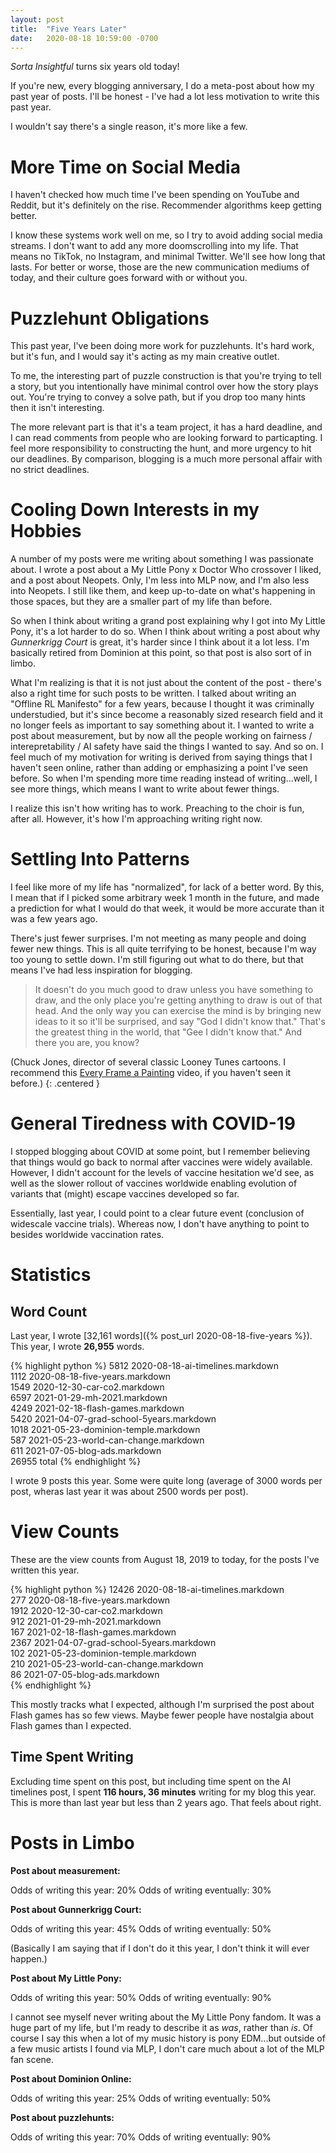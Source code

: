 ```yaml
---
layout: post
title:  "Five Years Later"
date:   2020-08-18 10:59:00 -0700
---
```


*Sorta Insightful* turns six years old today!

If you're new, every blogging anniversary, I do a meta-post about how
my past year of posts. I'll be honest - I've had a lot less motivation
to write this past year.

I wouldn't say there's a single reason, it's more like a few.

# More Time on Social Media

I haven't checked how much time I've been spending on YouTube and Reddit, but it's
definitely on the rise. Recommender algorithms keep getting better.

I know these systems work well on me, so I try to avoid adding social media streams.
I don't want to add any more doomscrolling into my life. That means no TikTok, no Instagram,
and minimal Twitter. We'll see how long that lasts. For better or worse, those are
the new communication mediums of today, and their culture goes forward with or without
you.

# Puzzlehunt Obligations

This past year, I've been doing more work for puzzlehunts. It's hard work, but it's fun,
and I would say it's acting as my main creative outlet.

To me, the interesting part of puzzle construction is that you're trying to tell a story,
but you intentionally have minimal control over how the story plays out. You're trying
to convey a solve path, but if you drop too many hints then it isn't interesting.

The more relevant part is that it's a team project, it has a hard deadline, and I can
read comments from people who are looking forward to particapting. I feel more
responsibility to constructing the hunt, and more urgency to hit our deadlines. By
comparison, blogging is a much more personal affair with no strict deadlines.

# Cooling Down Interests in my Hobbies

A number of my posts were me writing about something I was passionate about. I wrote
a post about a My Little Pony x Doctor Who crossover I liked, and a post about Neopets.
Only, I'm less into MLP now, and I'm also less into Neopets. I still like them, and
keep up-to-date on what's happening in those spaces, but they are a smaller part of my
life than before.

So when I think about writing a grand post explaining why I got into My Little Pony,
it's a lot harder to do so. When I think about writing a post about why *Gunnerkrigg
Court* is great, it's harder since I think about it a lot less. I'm basically
retired from Dominion at this point, so that post is also sort of in limbo.

What I'm realizing is that it is not just about the content of the post - there's also
a right time for such posts to be written. I talked about writing an "Offline RL
Manifesto" for a few years, because I thought it was criminally understudied, but it's
since become a reasonably sized research field and it no longer feels as important to
say something about it. I wanted to write a post about measurement, but by now all the
people working on fairness / interepretability / AI safety have said the things I
wanted to say. And so on. I feel much of my motivation for writing is derived from saying
things that I haven't seen online, rather than adding or emphasizing a point I've seen
before. So when I'm spending more time reading instead of writing...well, I see more things,
which means I want to write about fewer things.

I realize this isn't how writing has to work. Preaching to the choir is fun, after all.
However, it's how I'm approaching writing right now.

# Settling Into Patterns

I feel like more of my life has "normalized", for lack of a better word. By this, I mean
that if I picked some arbitrary week 1 month in the future, and made a prediction for what
I would do that week, it would be more accurate than it was a few years ago.

There's just fewer surprises. I'm not meeting as many people and doing fewer new things.
This is all quite terrifying to be honest, because I'm way too young to settle down. I'm
still figuring out what to do there, but that means I've had less inspiration for blogging.

> It doesn't do you much good to draw unless you have something to draw, and the only place you're
> getting anything to draw is out of that head. And the only way you can exercise the mind
> is by bringing new ideas to it so it'll be surprised, and say "God I didn't know that."
> That's the greatest thing in the world, that "Gee I didn't know that." And there you are,
> you know?

(Chuck Jones, director of several classic Looney Tunes cartoons. I recommend this [Every Frame a Painting](https://www.youtube.com/watch?v=kHpXle4NqWI) video, if you haven't seen it before.)
{: .centered }

# General Tiredness with COVID-19

I stopped blogging about COVID at some point, but I remember believing that things would go
back to normal after vaccines were widely available. However, I didn't account for the levels of vaccine
hesitation we'd see, as well as the slower rollout of vaccines worldwide enabling evolution of variants
that (might) escape vaccines developed so far.

Essentially, last year, I could point to a clear future event (conclusion of widescale vaccine trials).
Whereas now, I don't have anything to point to besides worldwide vaccination rates.

# Statistics

## Word Count

Last year, I wrote [32,161 words]({% post_url 2020-08-18-five-years %}).
This year, I wrote **26,955** words.

{% highlight python %}
5812 2020-08-18-ai-timelines.markdown  
1112 2020-08-18-five-years.markdown  
1549 2020-12-30-car-co2.markdown  
6597 2021-01-29-mh-2021.markdown  
4249 2021-02-18-flash-games.markdown  
5420 2021-04-07-grad-school-5years.markdown  
1018 2021-05-23-dominion-temple.markdown  
 587 2021-05-23-world-can-change.markdown  
 611 2021-07-05-blog-ads.markdown  
26955 total
{% endhighlight %}

I wrote 9 posts this year. Some were quite long (average of 3000 words per post,
wheras last year it was about 2500 words per post).

# View Counts

These are the view counts from August 18, 2019 to today, for the posts I've written
this year.

{% highlight python %}
12426 2020-08-18-ai-timelines.markdown  
  277 2020-08-18-five-years.markdown  
 1912 2020-12-30-car-co2.markdown  
  912 2021-01-29-mh-2021.markdown  
  167 2021-02-18-flash-games.markdown  
 2367 2021-04-07-grad-school-5years.markdown  
  102 2021-05-23-dominion-temple.markdown  
  210 2021-05-23-world-can-change.markdown  
   86 2021-07-05-blog-ads.markdown  
{% endhighlight %}

This mostly tracks what I expected, although I'm surprised the post about Flash games
has so few views. Maybe fewer people have nostalgia about Flash games than I expected.


## Time Spent Writing

Excluding time spent on this post, but including time spent on the AI timelines
post, I spent **116 hours, 36 minutes** writing for my blog this year. This is
more than last year but less than 2 years ago. That feels about right.


# Posts in Limbo

**Post about measurement:**

Odds of writing this year: 20%
Odds of writing eventually: 30%

**Post about Gunnerkrigg Court:**

Odds of writing this year: 45%
Odds of writing eventually: 50%

(Basically I am saying that if I don't do it this year, I don't think it will ever happen.)

**Post about My Little Pony:**

Odds of writing this year: 50%
Odds of writing eventually: 90%

I cannot see myself never writing about the My Little Pony fandom. It was a huge part of my life,
but I'm ready to describe it as *was*, rather than *is*. Of course I say this when a lot of my
music history is pony EDM...but outside of a few music artists I found via MLP, I don't care much
about a lot of the MLP fan scene.

**Post about Dominion Online:**

Odds of writing this year: 25%
Odds of writing eventually: 50%

**Post about puzzlehunts:**

Odds of writing this year: 70%
Odds of writing eventually: 90%
